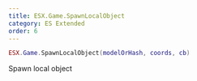 ```yaml
---
title: ESX.Game.SpawnLocalObject
category: ES Extended
order: 6
---
```


```lua
ESX.Game.SpawnLocalObject(modelOrHash, coords, cb)
```

Spawn local object
